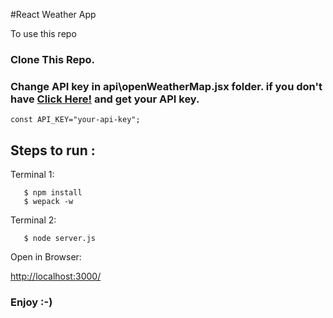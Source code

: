 #React Weather App

To use this repo
### Clone This Repo.
### Change API key in **api\openWeatherMap.jsx** folder. if you don't have <a href="http://openweathermap.org/" >Click Here!</a> and get your API key.
```
const API_KEY="your-api-key";
```
## Steps to run :
Terminal 1: 
```
   $ npm install
   $ wepack -w
```   
Terminal 2: 
```
   $ node server.js
```
Open in Browser:

<a href="http://localhost:3000/" >http://localhost:3000/</a>


### Enjoy :-)

